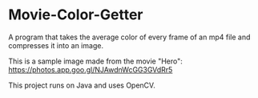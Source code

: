 # Movie-Color-Getter

A program that takes the average color of every frame of an mp4 file and compresses it into an image.

This is a sample image made from the movie "Hero": https://photos.app.goo.gl/NJAwdnWcGG3GVdRr5

This project runs on Java and uses OpenCV.
